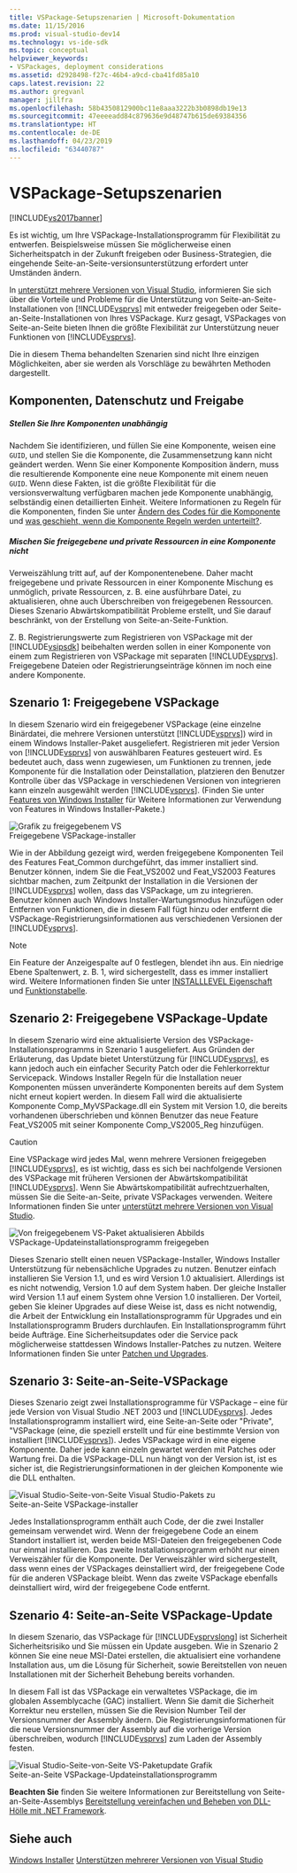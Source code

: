 ```yaml
---
title: VSPackage-Setupszenarien | Microsoft-Dokumentation
ms.date: 11/15/2016
ms.prod: visual-studio-dev14
ms.technology: vs-ide-sdk
ms.topic: conceptual
helpviewer_keywords:
- VSPackages, deployment considerations
ms.assetid: d2928498-f27c-46b4-a9cd-cba41fd85a10
caps.latest.revision: 22
ms.author: gregvanl
manager: jillfra
ms.openlocfilehash: 58b4350812900bc11e8aaa3222b3b0898db19e13
ms.sourcegitcommit: 47eeeeadd84c879636e9d48747b615de69384356
ms.translationtype: HT
ms.contentlocale: de-DE
ms.lasthandoff: 04/23/2019
ms.locfileid: "63440787"
---
```

# <a name="vspackage-setup-scenarios"></a>VSPackage-Setupszenarien
[!INCLUDE[vs2017banner](../../includes/vs2017banner.md)]

Es ist wichtig, um Ihre VSPackage-Installationsprogramm für Flexibilität zu entwerfen. Beispielsweise müssen Sie möglicherweise einen Sicherheitspatch in der Zukunft freigeben oder Business-Strategien, die eingehende Seite-an-Seite-versionsunterstützung erfordert unter Umständen ändern.  
  
 In [unterstützt mehrere Versionen von Visual Studio](../../extensibility/supporting-multiple-versions-of-visual-studio.md), informieren Sie sich über die Vorteile und Probleme für die Unterstützung von Seite-an-Seite-Installationen von [!INCLUDE[vsprvs](../../includes/vsprvs-md.md)] mit entweder freigegeben oder Seite-an-Seite-Installationen von Ihres VSPackage. Kurz gesagt, VSPackages von Seite-an-Seite bieten Ihnen die größte Flexibilität zur Unterstützung neuer Funktionen von [!INCLUDE[vsprvs](../../includes/vsprvs-md.md)].  
  
 Die in diesem Thema behandelten Szenarien sind nicht Ihre einzigen Möglichkeiten, aber sie werden als Vorschläge zu bewährten Methoden dargestellt.  
  
## <a name="components-privacy-and-sharing"></a>Komponenten, Datenschutz und Freigabe  
  
##### <a name="make-your-components-independent"></a>Stellen Sie Ihre Komponenten unabhängig  
 Nachdem Sie identifizieren, und füllen Sie eine Komponente, weisen eine `GUID`, und stellen Sie die Komponente, die Zusammensetzung kann nicht geändert werden. Wenn Sie einer Komponente Komposition ändern, muss die resultierende Komponente eine neue Komponente mit einem neuen `GUID`. Wenn diese Fakten, ist die größte Flexibilität für die versionsverwaltung verfügbaren machen jede Komponente unabhängig, selbständig einen detaillierten Einheit. Weitere Informationen zu Regeln für die Komponenten, finden Sie unter [Ändern des Codes für die Komponente](http://msdn.microsoft.com/library/aa367849\(VS.85\).aspx) und [was geschieht, wenn die Komponente Regeln werden unterteilt?](http://msdn.microsoft.com/library/aa372795\(VS.85\).aspx).  
  
##### <a name="do-not-mix-shared-and-private-resources-in-a-component"></a>Mischen Sie freigegebene und private Ressourcen in eine Komponente nicht  
 Verweiszählung tritt auf, auf der Komponentenebene. Daher macht freigegebene und private Ressourcen in einer Komponente Mischung es unmöglich, private Ressourcen, z. B. eine ausführbare Datei, zu aktualisieren, ohne auch Überschreiben von freigegebenen Ressourcen. Dieses Szenario Abwärtskompatibilität Probleme erstellt, und Sie darauf beschränkt, von der Erstellung von Seite-an-Seite-Funktion.  
  
 Z. B. Registrierungswerte zum Registrieren von VSPackage mit der [!INCLUDE[vsipsdk](../../includes/vsipsdk-md.md)] beibehalten werden sollen in einer Komponente von einem zum Registrieren von VSPackage mit separaten [!INCLUDE[vsprvs](../../includes/vsprvs-md.md)]. Freigegebene Dateien oder Registrierungseinträge können im noch eine andere Komponente.  
  
## <a name="scenario-1-shared-vspackage"></a>Szenario 1: Freigegebene VSPackage  
 In diesem Szenario wird ein freigegebener VSPackage (eine einzelne Binärdatei, die mehrere Versionen unterstützt [!INCLUDE[vsprvs](../../includes/vsprvs-md.md)]) wird in einem Windows Installer-Paket ausgeliefert. Registrieren mit jeder Version von [!INCLUDE[vsprvs](../../includes/vsprvs-md.md)] von auswählbaren Features gesteuert wird. Es bedeutet auch, dass wenn zugewiesen, um Funktionen zu trennen, jede Komponente für die Installation oder Deinstallation, platzieren den Benutzer Kontrolle über das VSPackage in verschiedenen Versionen von integrieren kann einzeln ausgewählt werden [!INCLUDE[vsprvs](../../includes/vsprvs-md.md)]. (Finden Sie unter [Features von Windows Installer](http://msdn.microsoft.com/library/aa372840\(VS.85\).aspx) für Weitere Informationen zur Verwendung von Features in Windows Installer-Pakete.)  
  
 ![Grafik zu freigegebenem VS](../../extensibility/internals/media/vs-sharedpackage.gif "VS_SharedPackage")  
Freigegebene VSPackage-installer  
  
 Wie in der Abbildung gezeigt wird, werden freigegebene Komponenten Teil des Features Feat_Common durchgeführt, das immer installiert sind. Benutzer können, indem Sie die Feat_VS2002 und Feat_VS2003 Features sichtbar machen, zum Zeitpunkt der Installation in die Versionen der [!INCLUDE[vsprvs](../../includes/vsprvs-md.md)] wollen, dass das VSPackage, um zu integrieren. Benutzer können auch Windows Installer-Wartungsmodus hinzufügen oder Entfernen von Funktionen, die in diesem Fall fügt hinzu oder entfernt die VSPackage-Registrierungsinformationen aus verschiedenen Versionen der [!INCLUDE[vsprvs](../../includes/vsprvs-md.md)].  
  
> [!NOTE]
> Ein Feature der Anzeigespalte auf 0 festlegen, blendet ihn aus. Ein niedrige Ebene Spaltenwert, z. B. 1, wird sichergestellt, dass es immer installiert wird. Weitere Informationen finden Sie unter [INSTALLLEVEL Eigenschaft](http://msdn.microsoft.com/library/aa369536\(VS.85\).aspx) und [Funktionstabelle](http://msdn.microsoft.com/library/aa368585.aspx).  
  
## <a name="scenario-2-shared-vspackage-update"></a>Szenario 2: Freigegebene VSPackage-Update  
 In diesem Szenario wird eine aktualisierte Version des VSPackage-Installationsprogramms in Szenario 1 ausgeliefert. Aus Gründen der Erläuterung, das Update bietet Unterstützung für [!INCLUDE[vsprvs](../../includes/vsprvs-md.md)], es kann jedoch auch ein einfacher Security Patch oder die Fehlerkorrektur Servicepack. Windows Installer Regeln für die Installation neuer Komponenten müssen unveränderte Komponenten bereits auf dem System nicht erneut kopiert werden. In diesem Fall wird die aktualisierte Komponente Comp_MyVSPackage.dll ein System mit Version 1.0, die bereits vorhandenen überschrieben und können Benutzer das neue Feature Feat_VS2005 mit seiner Komponente Comp_VS2005_Reg hinzufügen.  
  
> [!CAUTION]
> Eine VSPackage wird jedes Mal, wenn mehrere Versionen freigegeben [!INCLUDE[vsprvs](../../includes/vsprvs-md.md)], es ist wichtig, dass es sich bei nachfolgende Versionen des VSPackage mit früheren Versionen der Abwärtskompatibilität [!INCLUDE[vsprvs](../../includes/vsprvs-md.md)]. Wenn Sie Abwärtskompatibilität aufrechtzuerhalten, müssen Sie die Seite-an-Seite, private VSPackages verwenden. Weitere Informationen finden Sie unter [unterstützt mehrere Versionen von Visual Studio](../../extensibility/supporting-multiple-versions-of-visual-studio.md).  
  
 ![Von freigegebenem VS-Paket aktualisieren Abbilds](../../extensibility/internals/media/vs-sharedpackageupdate.gif "VS_SharedPackageUpdate")  
VSPackage-Updateinstallationsprogramm freigegeben  
  
 Dieses Szenario stellt einen neuen VSPackage-Installer, Windows Installer Unterstützung für nebensächliche Upgrades zu nutzen. Benutzer einfach installieren Sie Version 1.1, und es wird Version 1.0 aktualisiert. Allerdings ist es nicht notwendig, Version 1.0 auf dem System haben. Der gleiche Installer wird Version 1.1 auf einem System ohne Version 1.0 installieren. Der Vorteil, geben Sie kleiner Upgrades auf diese Weise ist, dass es nicht notwendig, die Arbeit der Entwicklung ein Installationsprogramm für Upgrades und ein Installationsprogramm Bruders durchlaufen. Ein Installationsprogramm führt beide Aufträge. Eine Sicherheitsupdates oder die Service pack möglicherweise stattdessen Windows Installer-Patches zu nutzen. Weitere Informationen finden Sie unter [Patchen und Upgrades](http://msdn.microsoft.com/library/aa370579\(VS.85\).aspx).  
  
## <a name="scenario-3-side-by-side-vspackage"></a>Szenario 3: Seite-an-Seite-VSPackage  
 Dieses Szenario zeigt zwei Installationsprogramme für VSPackage – eine für jede Version von Visual Studio .NET 2003 und [!INCLUDE[vsprvs](../../includes/vsprvs-md.md)]. Jedes Installationsprogramm installiert wird, eine Seite-an-Seite oder "Private", "VSPackage (eine, die speziell erstellt und für eine bestimmte Version von installiert [!INCLUDE[vsprvs](../../includes/vsprvs-md.md)]). Jedes VSPackage wird in eine eigene Komponente. Daher jede kann einzeln gewartet werden mit Patches oder Wartung frei. Da die VSPackage-DLL nun hängt von der Version ist, ist es sicher ist, die Registrierungsinformationen in der gleichen Komponente wie die DLL enthalten.  
  
 ![Visual Studio-Seite&#45;von&#45;Seite Visual Studio-Pakets zu](../../extensibility/internals/media/vs-sbys-package.gif "VS_SbyS_Package")  
Seite-an-Seite VSPackage-installer  
  
 Jedes Installationsprogramm enthält auch Code, der die zwei Installer gemeinsam verwendet wird. Wenn der freigegebene Code an einem Standort installiert ist, werden beide MSI-Dateien den freigegebenen Code nur einmal installieren. Das zweite Installationsprogramm erhöht nur einen Verweiszähler für die Komponente. Der Verweiszähler wird sichergestellt, dass wenn eines der VSPackages deinstalliert wird, der freigegebene Code für die anderen VSPackage bleibt. Wenn das zweite VSPackage ebenfalls deinstalliert wird, wird der freigegebene Code entfernt.  
  
## <a name="scenario-4-side-by-side-vspackage-update"></a>Szenario 4: Seite-an-Seite VSPackage-Update  
 In diesem Szenario, das VSPackage für [!INCLUDE[vsprvslong](../../includes/vsprvslong-md.md)] ist Sicherheit Sicherheitsrisiko und Sie müssen ein Update ausgeben. Wie in Szenario 2 können Sie eine neue MSI-Datei erstellen, die aktualisiert eine vorhandene Installation aus, um die Lösung für Sicherheit, sowie Bereitstellen von neuen Installationen mit der Sicherheit Behebung bereits vorhanden.  
  
 In diesem Fall ist das VSPackage ein verwaltetes VSPackage, die im globalen Assemblycache (GAC) installiert. Wenn Sie damit die Sicherheit Korrektur neu erstellen, müssen Sie die Revision Number Teil der Versionsnummer der Assembly ändern. Die Registrierungsinformationen für die neue Versionsnummer der Assembly auf die vorherige Version überschreiben, wodurch [!INCLUDE[vsprvs](../../includes/vsprvs-md.md)] zum Laden der Assembly festen.  
  
 ![Visual Studio-Seite&#45;von&#45;Seite VS-Paketupdate Grafik](../../extensibility/internals/media/vs-sbys-packageupdate.gif "VS_SbyS_PackageUpdate")  
Seite-an-Seite VSPackage-Updateinstallationsprogramm  
  
 **Beachten Sie** finden Sie weitere Informationen zur Bereitstellung von Seite-an-Seite-Assemblys [Bereitstellung vereinfachen und Beheben von DLL-Hölle mit .NET Framework](http://msdn.microsoft.com/library/ms973843.aspx).  
  
## <a name="see-also"></a>Siehe auch  
 [Windows Installer](http://msdn.microsoft.com/library/cc185688\(VS.85\).aspx)   
 [Unterstützen mehrerer Versionen von Visual Studio](../../extensibility/supporting-multiple-versions-of-visual-studio.md)
